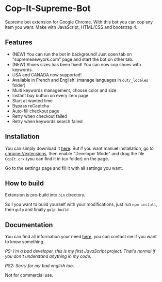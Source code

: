 # Cop-It-Supreme-Bot
Supreme bot extension for Google Chrome. With this bot you can cop any item you want. Make with JavaScript, HTML/CSS and bootstrap 4.

## Features
* (NEW) You can run the bot in background! Just open tab on "supremenewyork.com" page and start the bot on other tab.
* (NEW) Shoes sizes has been fixed! You can now cop shoes with keywords.
* USA and CANADA now supported!
* Available in French and English! (manage languages in `out/_locales` folder)
* Multi keywords management, choose color and size
* Instant buy button on every item page
* Start at wanted time
* Bypass reCaptcha
* Auto-fill checkout page
* Retry when checkout failed
* Retry when keywords search failed

## Installation
You can simply download it [here](https://chrome.google.com/webstore/detail/cop-it-supreme-bot/nnkdcekecphmmnkimhpgangidfcngdpp).
But if you want manuel installation, go to [chrome://extensions](chrome://extensions), then enable "Developer Mode" and drag the file `CopIt.crx` (you can find it in `bin` folder) on the page.

Go to the settings page and fill it with all settings you want.

## How to build
Extension is pre-build into `bin` directory.

So I you want to build yourself with your modifications, just run `npm install`, then `gulp` and finally `gulp build`

## Documentation
You can find all information your need [here](https://copit.fr), you can contact me if you want to know something.

*PS: I'm a bad developer, this is my first JavaScript project. That's normal if you don't understand anything in my code.*

*PS2: Sorry for my bad english too.*

Not for commercial use.
